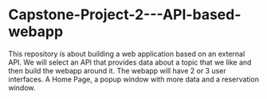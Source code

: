 # Capstone-Project-2---API-based-webapp
This repository is about building a web application based on an external API. We will select an API that provides data about a topic that we like and then build the webapp around it. The webapp will have 2 or 3 user interfaces. A Home Page, a popup window with more data and a reservation window. 
